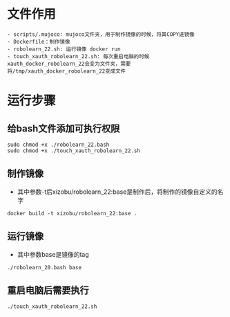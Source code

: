 # 文件作用

```
- scripts/.mujoco: mujoco文件夹，用于制作镜像的时候，将其COPY进镜像
- Dockerfile：制作镜像
- robolearn_22.sh: 运行镜像 docker run
- touch_xauth_robolearn_22.sh: 每次重启电脑的时候xauth_docker_robolearn_22会变为文件夹，需要将/tmp/xauth_docker_robolearn_22变成文件
```

# 运行步骤

## 给bash文件添加可执行权限

```
sudo chmod +x ./robolearn_22.bash
sudo chmod +x ./touch_xauth_robolearn_22.sh
```

## 制作镜像

- 其中参数-t后xizobu/robolearn_22:base是制作后，将制作的镜像自定义的名字

```
docker build -t xizobu/robolearn_22:base .
```

## 运行镜像

- 其中参数base是镜像的tag

```
./robolearn_20.bash base
```

## 重启电脑后需要执行

```
./touch_xauth_robolearn_22.sh
```

